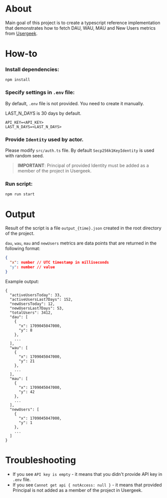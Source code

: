 # About

Main goal of this project is to create a typescript reference implementation that demonstrates how to fetch DAU, WAU, MAU and New Users metrics from [Usergeek](https://usergeek.app).

# How-to

### Install dependencies:

```
npm install
```

### Specify settings in `.env` file:

By default, `.env` file is not provided. You need to create it manually.

LAST_N_DAYS is 30 days by default.

```
API_KEY=<API_KEY>
LAST_N_DAYS=<LAST_N_DAYS>
```

### Provide `Identity` used by actor.

Please modify `src/auth.ts` file.
By default `Secp256k1KeyIdentity` is used with random seed.

> **IMPORTANT**: Principal of provided Identity must be added as a member of the project in Usergeek.

### Run script:

```
npm run start
```

# Output

Result of the script is a file `output_{time}.json` created in the root directory of the project.

`dau`, `wau`, `mau` and `newUsers` metrics are data points that are returned in the following format:
```json
{
  "x": number // UTC timestamp in milliseconds
  "y": number // value
}
```

Example output:
```
{
  "activeUsersToday": 33,
  "activeUsersLast7Days": 152,
  "newUsersToday": 12,
  "newUsersLast7Days": 53,
  "totalUsers": 3412,
  "dau": [
    {
      "x": 1709045047000,
      "y": 8
    },
    ...
  ],
  "wau": [
    {
      "x": 1709045047000,
      "y": 21
    },
    ...
  ],
  "mau": [
    {
      "x": 1709045047000,
      "y": 42
    },
    ...
  ],
  "newUsers": [
    {
      "x": 1709045047000,
      "y": 1
    },
    ...
  ]
}
```

# Troubleshooting

- If you see `API key is empty` - it means that you didn't provide API key in `.env` file.
- If you see `Cannot get api { notAccess: null }` - it means that provided Principal is not added as a member of the project in Usergeek.